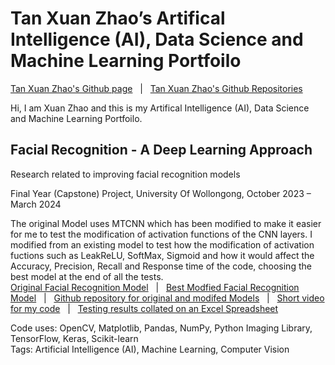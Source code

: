 # Tan Xuan Zhao’s Artifical Intelligence (AI), Data Science and Machine Learning Portfoilo
[Tan Xuan Zhao's Github page](https://github.com/tanxuanzhao) &nbsp; |  &nbsp; [Tan Xuan Zhao's Github Repositories](https://github.com/tanxuanzhao?tab=repositories)

Hi, I am Xuan Zhao and this is my Artifical Intelligence (AI), Data Science and Machine Learning Portfoilo.

## Facial Recognition - A Deep Learning Approach
Research related to improving facial recognition models

Final Year (Capstone) Project, University Of Wollongong, October 2023 – March 2024

The original Model uses MTCNN which has been modified to make it easier for me to test the modification of activation functions of the CNN layers. I modified from an existing model to test how the modification of activation fuctions such as LeakReLU, SoftMax, Sigmoid and how it would affect the Accuracy, Precision, Recall and Response time of the code, choosing the best model at the end of all the tests.\
[Original Facial Recognition Model](https://github.com/tanxuanzhao/Facial-Recognition-A-Deep-Learning-Approach/blob/main/MTCNN%20-%20%20Original.ipynb)
&nbsp; |  &nbsp;
[Best Modfied Facial Recognition Model](https://github.com/tanxuanzhao/Facial-Recognition-A-Deep-Learning-Approach/blob/main/MTCNN%20-%20%20leaky%20relu%20-%20%200.6%20-%20for%20video.ipynb)
&nbsp; |  &nbsp;
[Github repository for original and modifed Models](https://github.com/tanxuanzhao/Facial-Recognition-A-Deep-Learning-Approach)
&nbsp; |  &nbsp;
[Short video for my code](https://drive.google.com/file/d/1iL_Tz7jcMc8F2qI8sTtF8x0PVAxVNYV-/view)
&nbsp; |  &nbsp;
[Testing results collated on an Excel Spreadsheet](https://docs.google.com/spreadsheets/d/1VRlNWW4ECAq2A-0j24l10WNPhOHGx97E/edit?pli=1&gid=434247271#gid=434247271)

Code uses: OpenCV, Matplotlib, Pandas, NumPy, Python Imaging Library, TensorFlow, Keras, Scikit-learn\
Tags: Artificial Intelligence (AI), Machine Learning, Computer Vision
